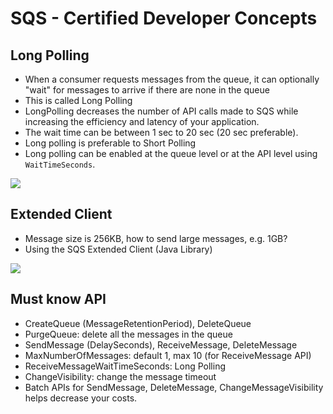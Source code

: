 # SQS - Certified Developer Concepts

## Long Polling

- When a consumer requests messages from the queue, it can optionally "wait" for messages to arrive if there are none in the queue
- This is called Long Polling
- LongPolling decreases the number of API calls made to SQS while increasing the efficiency and latency of your application.
- The wait time can be between 1 sec to 20 sec (20 sec preferable).
- Long polling is preferable to Short Polling
- Long polling can be enabled at the queue level or at the API level using `WaitTimeSeconds`.

![](2022-04-27-07-00-46.png)

## Extended Client

- Message size is 256KB, how to send large messages, e.g. 1GB?
- Using the SQS Extended Client (Java Library)

![](2022-04-27-07-01-51.png)

## Must know API

- CreateQueue (MessageRetentionPeriod), DeleteQueue
- PurgeQueue: delete all the messages in the queue
- SendMessage (DelaySeconds), ReceiveMessage, DeleteMessage
- MaxNumberOfMessages: default 1, max 10 (for ReceiveMessage API)
- ReceiveMessageWaitTimeSeconds: Long Polling
- ChangeVisibility: change the message timeout
- Batch APIs for SendMessage, DeleteMessage, ChangeMessageVisibility helps decrease your costs.

